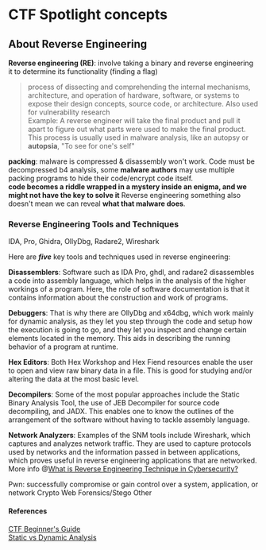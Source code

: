 # CTF Spotlight concepts

## About Reverse Engineering

**Reverse engineering (RE)**: involve taking a binary and reverse engineering it to determine its functionality (finding a flag)
> process of dissecting and comprehending the internal mechanisms, architecture, and operation of hardware, software, or systems to expose their design concepts, source code, or architecture. Also used for vulnerability research<br>
> Example: A reverse engineer will take the final product and pull it apart to figure out what parts were used to make the final product.
> This process is usually used in malware analysis, like an autopsy or **autopsia**, "To see for one's self"

**packing**: malware is compressed & disassembly won't work. Code must be decompressed b4 analysis, some **malware authors** may use multiple packing programs to hide their code/encrypt code itself.<br>
**code becomes a riddle wrapped in a mystery inside an enigma, and we might not have the key to solve it**
Reverse engineering something also doesn't mean we can reveal **what that malware does**.
<br>

### Reverse Engineering Tools and Techniques

IDA, Pro, Ghidra, OllyDbg, Radare2, Wireshark <br>

Here are ***five*** key tools and techniques used in reverse engineering:

**Disassemblers**: Software such as IDA Pro, ghdl, and radare2 disassembles a code into assembly language, which helps in the analysis of the higher workings of a program. Here, the role of software documentation is that it contains information about the construction and work of programs.

**Debuggers**: That is why there are OllyDbg and x64dbg, which work mainly for dynamic analysis, as they let you step through the code and setup how the execution is going to go, and they let you inspect and change certain elements located in the memory. This aids in describing the running behavior of a program at runtime.

**Hex Editors**: Both Hex Workshop and Hex Fiend resources enable the user to open and view raw binary data in a file. This is good for studying and/or altering the data at the most basic level.

**Decompilers**: Some of the most popular approaches include the Static Binary Analysis Tool, the use of JEB Decompiler for source code decompiling, and JADX. This enables one to know the outlines of the arrangement of the software without having to tackle assembly language.

**Network Analyzers**: Examples of the SNM tools include Wireshark, which captures and analyzes network traffic. They are used to capture protocols used by networks and the information passed in between applications, which proves useful in reverse engineering applications that are networked. <br>
More info @[What is Reverse Engineering Technique in Cybersecurity?](https://www.geeksforgeeks.org/computer-networks/what-is-reverse-engineering-technique-in-cybersecurity/)

Pwn: successfully compromise or gain control over a system, application, or network
Crypto
Web
Forensics/Stego
Other





#### References

[CTF Beginner's Guide](https://jaimelightfoot.com/blog/so-you-want-to-ctf-a-beginners-guide/) <br>
[Static vs Dynamic Analysis](https://rahulsinghinfosec.github.io/hackme/reverse-engineering/static-vs-dynamic-analysis.html)
